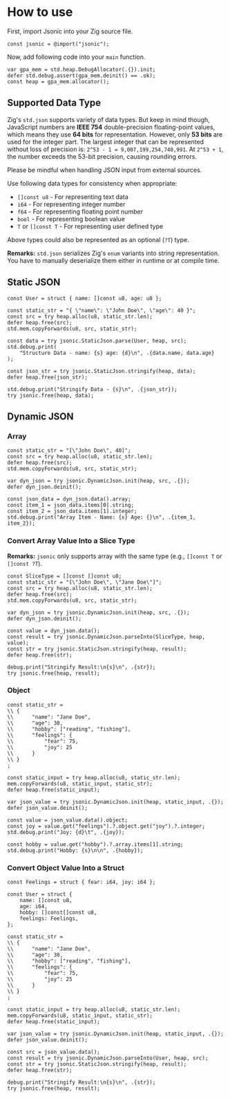# How to use

First, import Jsonic into your Zig source file.

```zig
const jsonic = @import("jsonic");
```

Now, add following code into your `main` function.

```zig
var gpa_mem = std.heap.DebugAllocator(.{}).init;
defer std.debug.assert(gpa_mem.deinit() == .ok);
const heap = gpa_mem.allocator();
```

## Supported Data Type

Zig's `std.json` supports variety of data types. But keep in mind though, JavaScript numbers are **IEEE 754** double-precision floating-point values, which means they use **64 bits** for representation. However, only **53 bits** are used for the integer part. The largest integer that can be represented without loss of precision is: `2^53 - 1 = 9,007,199,254,740,991`. At `2^53 + 1`, the number exceeds the 53-bit precision, causing rounding errors.

Please be mindful when handling JSON input from external sources.

Use following data types for consistency when appropriate:

- `[]const u8` - For representing text data
- `i64` - For representing integer number
- `f64` - For representing floating point number
- `bool` - For representing boolean value
- `T` or `[]const T` - For representing user defined type

Above types could also be represented as an optional (`?T`) type.

**Remarks:** `std.json` serializes Zig's `enum` variants into string representation. You have to manually deserialize them either in runtime or at compile time.

## Static JSON

```zig
const User = struct { name: []const u8, age: u8 };

const static_str = "{ \"name\": \"John Doe\", \"age\": 40 }";
const src = try heap.alloc(u8, static_str.len);
defer heap.free(src);
std.mem.copyForwards(u8, src, static_str);

const data = try jsonic.StaticJson.parse(User, heap, src);
std.debug.print(
    "Structure Data - name: {s} age: {d}\n", .{data.name, data.age}
);

const json_str = try jsonic.StaticJson.stringify(heap, data);
defer heap.free(json_str);

std.debug.print("Stringify Data - {s}\n", .{json_str});
try jsonic.free(heap, data);
```

## Dynamic JSON

### Array

```zig
const static_str = "[\"John Doe\", 40]";
const src = try heap.alloc(u8, static_str.len);
defer heap.free(src);
std.mem.copyForwards(u8, src, static_str);

var dyn_json = try jsonic.DynamicJson.init(heap, src, .{});
defer dyn_json.deinit();

const json_data = dyn_json.data().array;
const item_1 = json_data.items[0].string;
const item_2 = json_data.items[1].integer;
std.debug.print("Array Item - Name: {s} Age: {}\n", .{item_1, item_2});
```

### Convert Array Value Into a Slice Type

**Remarks:** `jsonic` only supports array with the same type (e.g., `[]const T` or `[]const ?T`).

```zig
const SliceType = []const []const u8;
const static_str = "[\"John Doe\", \"Jane Doe\"]";
const src = try heap.alloc(u8, static_str.len);
defer heap.free(src);
std.mem.copyForwards(u8, src, static_str);

var dyn_json = try jsonic.DynamicJson.init(heap, src, .{});
defer dyn_json.deinit();

const value = dyn_json.data();
const result = try jsonic.DynamicJson.parseInto(SliceType, heap, value);
const str = try jsonic.StaticJson.stringify(heap, result);
defer heap.free(str);

debug.print("Stringify Result:\n{s}\n", .{str});
try jsonic.free(heap, result);
```

### Object

```zig
const static_str =
\\ {
\\      "name": "Jane Doe",
\\      "age": 30,
\\      "hobby": ["reading", "fishing"],
\\      "feelings": {
\\          "fear": 75,
\\          "joy": 25
\\      }
\\ }
;

const static_input = try heap.alloc(u8, static_str.len);
mem.copyForwards(u8, static_input, static_str);
defer heap.free(static_input);

var json_value = try jsonic.DynamicJson.init(heap, static_input, .{});
defer json_value.deinit();

const value = json_value.data().object;
const joy = value.get("feelings").?.object.get("joy").?.integer;
std.debug.print("Joy: {d}\t", .{joy});

const hobby = value.get("hobby").?.array.items[1].string;
std.debug.print("Hobby: {s}\n\n", .{hobby});
```

### Convert Object Value Into a Struct

```zig
const Feelings = struct { fear: i64, joy: i64 };

const User = struct {
    name: []const u8,
    age: i64,
    hobby: []const[]const u8,
    feelings: Feelings,
};

const static_str =
\\ {
\\      "name": "Jane Doe",
\\      "age": 30,
\\      "hobby": ["reading", "fishing"],
\\      "feelings": {
\\          "fear": 75,
\\          "joy": 25
\\      }
\\ }
;

const static_input = try heap.alloc(u8, static_str.len);
mem.copyForwards(u8, static_input, static_str);
defer heap.free(static_input);

var json_value = try jsonic.DynamicJson.init(heap, static_input, .{});
defer json_value.deinit();

const src = json_value.data();
const result = try jsonic.DynamicJson.parseInto(User, heap, src);
const str = try jsonic.StaticJson.stringify(heap, result);
defer heap.free(str);

debug.print("Stringify Result:\n{s}\n", .{str});
try jsonic.free(heap, result);
```
